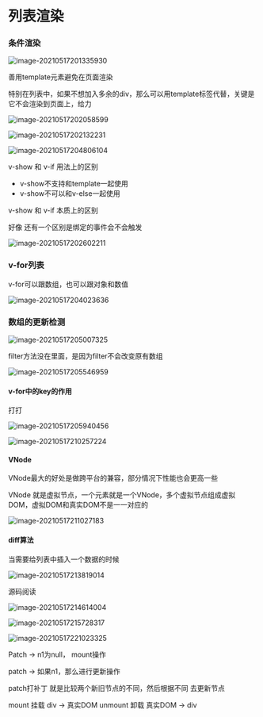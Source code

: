 # 列表渲染

### 条件渲染

![image-20210517201335930](C:\Users\18829\AppData\Roaming\Typora\typora-user-images\image-20210517201335930.png)

善用template元素避免在页面渲染

特别在列表中，如果不想加入多余的div，那么可以用template标签代替，关键是它不会渲染到页面上，给力

![image-20210517202058599](C:\Users\18829\AppData\Roaming\Typora\typora-user-images\image-20210517202058599.png)

![image-20210517202132231](C:\Users\18829\AppData\Roaming\Typora\typora-user-images\image-20210517202132231.png)

![image-20210517204806104](C:\Users\18829\AppData\Roaming\Typora\typora-user-images\image-20210517204806104.png)

v-show 和 v-if 用法上的区别

- v-show不支持和template一起使用
- v-show不可以和v-else一起使用

v-show 和 v-if 本质上的区别

好像 还有一个区别是绑定的事件会不会触发

![image-20210517202602211](C:\Users\18829\AppData\Roaming\Typora\typora-user-images\image-20210517202602211.png)

### v-for列表

v-for可以跟数组，也可以跟对象和数值

![image-20210517204023636](C:\Users\18829\AppData\Roaming\Typora\typora-user-images\image-20210517204023636.png)

### 数组的更新检测

![image-20210517205007325](C:\Users\18829\AppData\Roaming\Typora\typora-user-images\image-20210517205007325.png)

filter方法没在里面，是因为filter不会改变原有数组

![image-20210517205546959](C:\Users\18829\AppData\Roaming\Typora\typora-user-images\image-20210517205546959.png)

#### v-for中的key的作用

打打

![image-20210517205940456](C:\Users\18829\AppData\Roaming\Typora\typora-user-images\image-20210517205940456.png)

![image-20210517210257224](C:\Users\18829\AppData\Roaming\Typora\typora-user-images\image-20210517210257224.png)

#### VNode

VNode最大的好处是做跨平台的兼容，部分情况下性能也会更高一些

VNode 就是虚拟节点，一个元素就是一个VNode，多个虚拟节点组成虚拟DOM，虚拟DOM和真实DOM不是一一对应的

![image-20210517211027183](C:\Users\18829\AppData\Roaming\Typora\typora-user-images\image-20210517211027183.png)

#### diff算法

当需要给列表中插入一个数据的时候

![image-20210517213819014](C:\Users\18829\AppData\Roaming\Typora\typora-user-images\image-20210517213819014.png)



源码阅读

![image-20210517214614004](C:\Users\18829\AppData\Roaming\Typora\typora-user-images\image-20210517214614004.png)

![image-20210517215728317](C:\Users\18829\AppData\Roaming\Typora\typora-user-images\image-20210517215728317.png)

![image-20210517221023325](C:\Users\18829\AppData\Roaming\Typora\typora-user-images\image-20210517221023325.png)

Patch -> n1为null， mount操作

patch -> 如果n1，那么进行更新操作

patch打补丁 就是比较两个新旧节点的不同，然后根据不同 去更新节点



mount 挂载 div -> 真实DOM
unmount 卸载 真实DOM -> div

